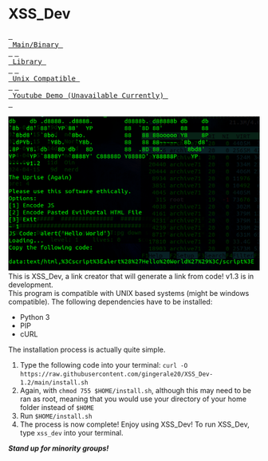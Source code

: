 # XSS_Dev
[<kbd> <br> Main/Binary <br> </kbd>](https://raw.githubusercontent.com/gingerale20/XSS_Dev-1.2/main/xss_dev) [<kbd> <br> Library <br> </kbd>](https://raw.githubusercontent.com/gingerale20/loaddelaylib3/main/delay.py) [<kbd> <br> Unix Compatible <br> </kbd>](https://raw.githubusercontent.com/gingerale20/XSS_Dev-1.2/main/install.sh) [<kbd> <br> Youtube Demo (Unavailable Currently) <br> </kbd>](about:blank) <br><br>
![image info](xss_dev.png)
<br>
This is XSS_Dev, a link creator that will generate a link from code! v1.3 is in development.<br>
This program is compatible with UNIX based systems (might be windows compatible). The following dependencies have to be installed: 
- Python 3
- PIP
- cURL

The installation process is actually quite simple.
1) Type the following code into your terminal:
`curl -O https://raw.githubusercontent.com/gingerale20/XSS_Dev-1.2/main/install.sh`
3) Again, with `chmod 755 $HOME/install.sh`, although this may need to be ran as root, meaning that you would use your directory of your home folder instead of `$HOME`
4) Run `$HOME/install.sh`
5) The process is now complete! Enjoy using XSS_Dev! To run XSS_Dev, type `xss_dev` into your terminal.

***Stand up for minority groups!***
